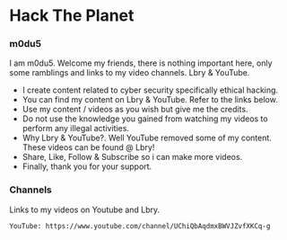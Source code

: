 Hack The Planet
=====================================================

### m0du5

I am m0du5. Welcome my friends, there is nothing important here, only some ramblings and links to my video channels. Lbry & YouTube.

- I create content related to cyber security specifically ethical hacking.
- You can find my content on Lbry & YouTube. Refer to the links below.
- Use my content / videos as you wish but give me the credits.
- Do not use the knowledge you gained from watching my videos to perform any illegal activities.
- Why Lbry & YouTube?. Well YouTube removed some of my content. These videos can be found @ Lbry!
- Share, Like, Follow & Subscribe so i can make more videos.
- Finally, thank you for your support.

### Channels

Links to my videos on Youtube and Lbry.

`YouTube: https://www.youtube.com/channel/UChiQbAqdmxBWVJZvfXKCq-g`
